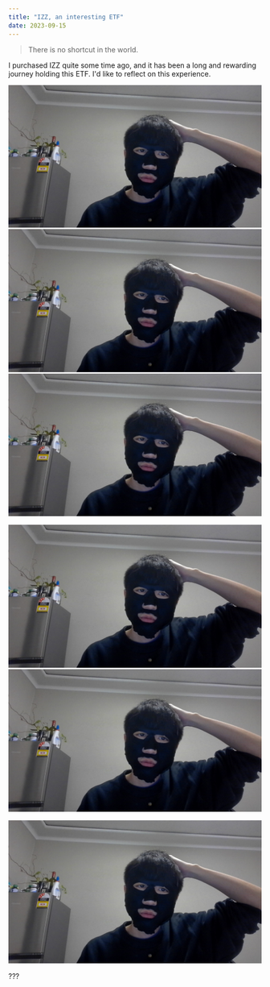 ```yaml
---
title: "IZZ, an interesting ETF"
date: 2023-09-15
---
```


> There is no shortcut in the world.

I purchased IZZ quite some time ago, and it has been a long and rewarding journey holding this ETF. I'd like to reflect on this experience.

![title1](./images/1-150923.jpg)
![title3](./_posts/images/1-150923.jpg)
![title4](_posts/images/1-150923.jpg)

![title2](images/1-150923.jpg) 
![title5](/images/1-150923.jpg) 

<img src="https://github.com/seanzhu1120/talent-limited/blob/8a3fde0f5fdf8e5b712ef7372a4d0260b5e1a408/_posts/images/1-150923.jpg" alt="Getting started2" /> 




???